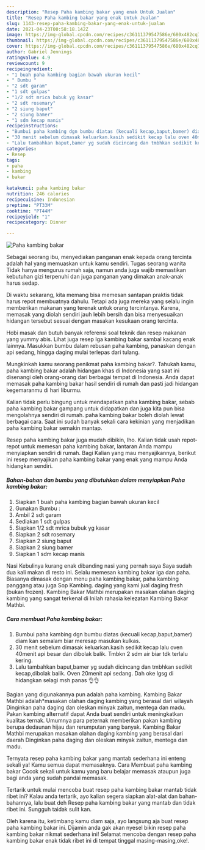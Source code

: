 ```yaml
---
description: "Resep Paha kambing bakar yang enak Untuk Jualan"
title: "Resep Paha kambing bakar yang enak Untuk Jualan"
slug: 1143-resep-paha-kambing-bakar-yang-enak-untuk-jualan
date: 2021-04-23T00:58:18.142Z
image: https://img-global.cpcdn.com/recipes/c36111379547586e/680x482cq70/paha-kambing-bakar-foto-resep-utama.jpg
thumbnail: https://img-global.cpcdn.com/recipes/c36111379547586e/680x482cq70/paha-kambing-bakar-foto-resep-utama.jpg
cover: https://img-global.cpcdn.com/recipes/c36111379547586e/680x482cq70/paha-kambing-bakar-foto-resep-utama.jpg
author: Gabriel Jennings
ratingvalue: 4.9
reviewcount: 9
recipeingredient:
- "1 buah paha kambing bagian bawah ukuran kecil"
- " Bumbu "
- "2 sdt garam"
- "1 sdt gulpas"
- "1/2 sdt mrica bubuk yg kasar"
- "2 sdt rosemary"
- "2 siung baput"
- "2 siung bamer"
- "1 sdm kecap manis"
recipeinstructions:
- "Bumbui paha kambing dgn bumbu diatas (kecuali kecap,baput,bamer) diam kan semalam biar meresap masukan kulkas."
- "30 menit sebelum dimasak keluarkan.kasih sedikit kecap lalu oven 40menit api besar dan dibolak balik. Tmbkn 2 sdm air biar tdk terlalu kering."
- "Lalu tambahkan baput,bamer yg sudah dicincang dan tmbhkan sedikit kecap,dibolak balik. Oven 20menit api sedang. Dah oke lgsg di hidangkan selagi msh panas 👌👌"
categories:
- Resep
tags:
- paha
- kambing
- bakar

katakunci: paha kambing bakar 
nutrition: 246 calories
recipecuisine: Indonesian
preptime: "PT33M"
cooktime: "PT44M"
recipeyield: "1"
recipecategory: Dinner

---
```



![Paha kambing bakar](https://img-global.cpcdn.com/recipes/c36111379547586e/680x482cq70/paha-kambing-bakar-foto-resep-utama.jpg)

Sebagai seorang ibu, menyediakan panganan enak kepada orang tercinta adalah hal yang memuaskan untuk kamu sendiri. Tugas seorang  wanita Tidak hanya mengurus rumah saja, namun anda juga wajib memastikan kebutuhan gizi terpenuhi dan juga panganan yang dimakan anak-anak harus sedap.

Di waktu  sekarang, kita memang bisa memesan santapan praktis tidak harus repot membuatnya dahulu. Tetapi ada juga mereka yang selalu ingin memberikan makanan yang terenak untuk orang tercintanya. Karena, memasak yang diolah sendiri jauh lebih bersih dan bisa menyesuaikan hidangan tersebut sesuai dengan masakan kesukaan orang tercinta. 

Hobi masak dan butuh banyak referensi soal teknik dan resep makanan yang yummy abis. Lihat juga resep Iga kambing bakar sambal kacang enak lainnya. Masukkan bumbu dalam rebusan paha kambing, panaskan dengan api sedang, hingga daging mulai terlepas dari tulang.

Mungkinkah kamu seorang penikmat paha kambing bakar?. Tahukah kamu, paha kambing bakar adalah hidangan khas di Indonesia yang saat ini disenangi oleh orang-orang dari berbagai tempat di Indonesia. Anda dapat memasak paha kambing bakar hasil sendiri di rumah dan pasti jadi hidangan kegemaranmu di hari liburmu.

Kalian tidak perlu bingung untuk mendapatkan paha kambing bakar, sebab paha kambing bakar gampang untuk didapatkan dan juga kita pun bisa mengolahnya sendiri di rumah. paha kambing bakar boleh diolah lewat berbagai cara. Saat ini sudah banyak sekali cara kekinian yang menjadikan paha kambing bakar semakin mantap.

Resep paha kambing bakar juga mudah dibikin, lho. Kalian tidak usah repot-repot untuk memesan paha kambing bakar, lantaran Anda mampu menyiapkan sendiri di rumah. Bagi Kalian yang mau menyajikannya, berikut ini resep menyajikan paha kambing bakar yang enak yang mampu Anda hidangkan sendiri.

<!--inarticleads1-->

##### Bahan-bahan dan bumbu yang dibutuhkan dalam menyiapkan Paha kambing bakar:

1. Siapkan 1 buah paha kambing bagian bawah ukuran kecil
1. Gunakan  Bumbu :
1. Ambil 2 sdt garam
1. Sediakan 1 sdt gulpas
1. Siapkan 1/2 sdt mrica bubuk yg kasar
1. Siapkan 2 sdt rosemary
1. Siapkan 2 siung baput
1. Siapkan 2 siung bamer
1. Siapkan 1 sdm kecap manis


Nasi Kebulinya kurang enak dibanding nasi yang pernah saya Saya sudah dua kali makan di resto ini. Selalu memesan kambing bakar iga dan paha. Biasanya dimasak dengan menu paha kambing bakar, paha kambing panggang atau juga Sop Kambing. daging yang kami jual daging fresh (bukan frozen). Kambing Bakar Mathbi merupakan masakan olahan daging kambing yang sangat terkenal di Inilah rahasia kelezatan Kambing Bakar Mathbi. 

<!--inarticleads2-->

##### Cara membuat Paha kambing bakar:

1. Bumbui paha kambing dgn bumbu diatas (kecuali kecap,baput,bamer) diam kan semalam biar meresap masukan kulkas.
1. 30 menit sebelum dimasak keluarkan.kasih sedikit kecap lalu oven 40menit api besar dan dibolak balik. Tmbkn 2 sdm air biar tdk terlalu kering.
1. Lalu tambahkan baput,bamer yg sudah dicincang dan tmbhkan sedikit kecap,dibolak balik. Oven 20menit api sedang. Dah oke lgsg di hidangkan selagi msh panas 👌👌


Bagian yang digunakannya pun adalah paha kambing. Kambing Bakar Mathbi adalah*masakan olahan daging kambing yang berasal dari wilayah Dinginkan paha daging dan oleskan minyak zaitun, mentega dan madu. Pakan kambing alternatif dapat Anda buat sendiri untuk meningkatkan kualitas ternak. Umumnya para peternak memberikan pakan kambing berupa dedaunan hijau dan rerumputan yang banyak. Kambing Bakar Mathbi merupakan masakan olahan daging kambing yang berasal dari daerah Dinginkan paha daging dan oleskan minyak zaitun, mentega dan madu. 

Ternyata resep paha kambing bakar yang mantab sederhana ini enteng sekali ya! Kamu semua dapat memasaknya. Cara Membuat paha kambing bakar Cocok sekali untuk kamu yang baru belajar memasak ataupun juga bagi anda yang sudah pandai memasak.

Tertarik untuk mulai mencoba buat resep paha kambing bakar mantab tidak ribet ini? Kalau anda tertarik, ayo kalian segera siapkan alat-alat dan bahan-bahannya, lalu buat deh Resep paha kambing bakar yang mantab dan tidak ribet ini. Sungguh taidak sulit kan. 

Oleh karena itu, ketimbang kamu diam saja, ayo langsung aja buat resep paha kambing bakar ini. Dijamin anda gak akan nyesel bikin resep paha kambing bakar nikmat sederhana ini! Selamat mencoba dengan resep paha kambing bakar enak tidak ribet ini di tempat tinggal masing-masing,oke!.

